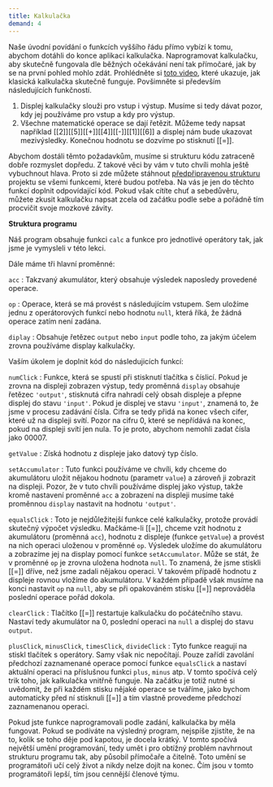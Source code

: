 ```yaml
---
title: Kalkulačka
demand: 4
---
```


Naše úvodní povídání o funkcích vyššího řádu přímo vybízí k tomu, abychom dotáhli do konce aplikaci kalkulačka. Naprogramovat kalkulačku, aby skutečně fungovala dle běžných očekávání není tak přímočaré, jak by se na první pohled mohlo zdát. Prohlédněte si [toto video](../assets/kalkulacka.mp4), které ukazuje, jak klasická kalkulačka skutečně funguje. Povšimněte si především následujících funkčností.

1. Displej kalkulačky slouži pro vstup i výstup. Musíme si tedy dávat pozor, kdy jej používáme pro vstup a kdy pro výstup.
1. Všechne matematické operace se dají řetězit. Můžeme tedy napsat například [[2]][[5]][[+]][[4]][[-]][[1]][[6]] a displej nám bude ukazovat mezivýsledky. Konečnou hodnotu se dozvíme po stisknutí [[=]].

Abychom dostáli těmto požadavkům, musíme si strukturu kódu zatraceně dobře rozmyslet dopředu. Z takové věci by vám v tuto chvíli mohla ještě vybuchnout hlava. Proto si zde můžete stáhnout [předpřipravenou strukturu](../assets/kalkulacka-zadani.zip) projektu se všemi funkcemi, které budou potřeba. Na vás je jen do těchto funkcí doplnit odpovídající kód. Pokud však cítíte chuť a sebedůvěru, můžete zkusit kalkulačku napsat zcela od začátku podle sebe a pořádně tím procvičit svoje mozkové závity.

**Struktura programu**

Náš program obsahuje funkci `calc` a funkce pro jednotlivé operátory tak, jak jsme je vymysleli v této lekci.

Dále máme tři hlavní proměnné:

`acc`
: Takzvaný akumulátor, který obsahuje výsledek naposledy provedené operace.

`op`
: Operace, která se má provést s následujícím vstupem. Sem uložíme jednu z operátorových funkcí nebo hodnotu `null`, která říká, že žádná operace zatím není zadána.

`diplay`
: Obsahuje řetězec `output` nebo `input` podle toho, za jakým účelem zrovna používáme display kalkulačky.

Vaším úkolem je doplnit kód do následujicích funkcí:

`numClick`
: Funkce, která se spustí při stisknutí tlačítka s číslicí. Pokud je zrovna na displeji zobrazen výstup, tedy proměnná `display` obsahuje řetězec `'output'`, stisknutá cifra nahradí celý obsah displeje a přepne displej do stavu `'input'`. Pokud je displej ve stavu `'input'`, znamená to, že jsme v procesu zadávání čísla. Cifra se tedy přidá na konec všech cifer, které už na displeji svítí. Pozor na cifru 0, které se nepřídává na konec, pokud na displeji svítí jen nula. To je proto, abychom nemohli zadat čísla jako 00007.

`getValue`
: Získá hodnotu z displeje jako datový typ číslo.

`setAccumulator`
: Tuto funkci používáme ve chvíli, kdy chceme do akumulátoru uložit nějakou hodnotu (parametr `value`) a zároveň ji zobrazit na displeji. Pozor, že v tuto chvíli používáme displej jako výstup, takže kromě nastavení proměnné `acc` a zobrazení na displeji musíme také proměnnou `display` nastavit na hodnotu `'output'`.

`equalsClick`
: Toto je nejdůležitejší funkce celé kalkulačky, protože provádí skutečný výpočet výsledku. Mačkáme-li [[=]], chceme vzít hodnotu z akumulátoru (proměnná `acc`), hodnotu z displeje (funkce `getValue`) a provést na nich operaci uloženou v proměnné `op`. Výsledek uložíme do akumulátoru a zobrazíme jej na display pomocí funkce `setAccumulator`. Může se stát, že v proměnné `op` je zrovna uložena hodnota `null`. To znamená, že jsme stiskli [[=]] dříve, než jsme zadali nějakou operaci. V takovém případě hodnotu z displeje rovnou vložíme do akumulátoru. V každém případě však musíme na konci nastavit `op` na `null`, aby se při opakováném stisku [[=]] neprováděla poslední operace pořád dokola.

`clearClick`
: Tlačítko [[=]] restartuje kalkulačku do počátečního stavu. Nastaví tedy akumulátor na 0, poslední operaci na `null` a displej do stavu `output`.

`plusClick`, `minusClick`, `timesClick`, `divideClick`
: Tyto funkce reagují na stiskl tlačítek s operátory. Samy však nic nepočítají. Pouze zařídí zavolání předchozí zaznamenané operace pomocí funkce `equalsClick` a nastaví aktuální operaci na příslušnou funkci `plus`, `minus` atp. V tomto spočívá celý trik toho, jak kalkulačka vnitřně funguje. Na začátku je totiž nutné si uvědomit, že při každém stisku nějaké operace se tváříme, jako bychom automaticky před ní stisknuli [[=]] a tím vlastně provedeme předchozí zaznamenanou operaci.

Pokud jste funkce naprogramovali podle zadání, kalkulačka by měla fungovat. Pokud se podíváte na výsledný program, nejspíše zjistíte, že na to, kolik se toho děje pod kapotou, je docela krátký. V tomto spočívá největší umění programování, tedy umět i pro obtížný problém navhrnout strukturu programu tak, aby působil přímočaře a čitelně. Toto umění se programátoři učí celý život a nikdy nelze dojít na konec. Čím jsou v tomto programátoři lepší, tím jsou cennější členové týmu.
